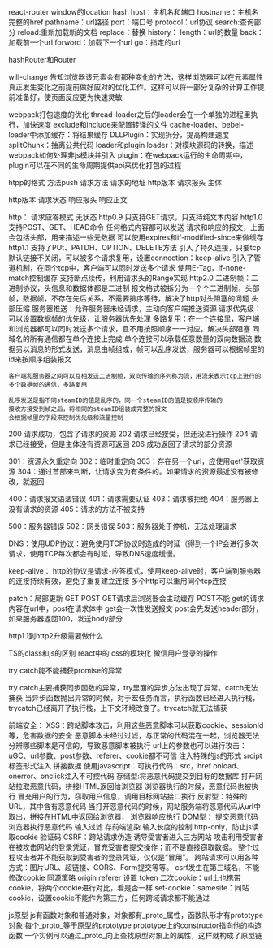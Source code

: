 react-router
window的location
    hash
    host：主机名和端口
    hostname：主机名
    完整的href
    pathname：url路径
    port：端口号
    protocol：url协议
    search:查询部分
    reload:重新加载新的文档
    replace：替换
history：
    length：url的数量
    back：加载前一个url
    forword：加载下一个url
    go：指定的url

hashRouter和Router


will-change
    告知浏览器该元素会有那种变化的方法，这样浏览器可以在元素属性真正发生变化之前提前做好应对的优化工作。这样可以将一部分复杂的计算工作提前准备好，使页面反应更为快速灵敏

webpack打包速度的优化
    thread-loader之后的loader会在一个单独的进程里执行，加快速度
    exclude和include来配置转译的文件
    cache-loader、bebel-loader中添加缓存：将结果缓存
    DLLPlugin：实现拆分，提高构建速度
    splitChunk：抽离公共代码
loader和plugin
    loader：对模块源码的转换，描述webpack如何处理非js模块并引入
    plugin：在webpack运行的生命周期中，plugin可以在不同的生命周期提供api来优化打包的过程


htpp的格式 方法push
请求方法 请求的地址 http版本
请求报头
主体

http版本 请求状态 
响应报头
响应正文

http：
    请求应答模式
    无状态
http0.9
    只支持GET请求，只支持纯文本内容
http1.0
    支持POST、GET、HEAD命令
    任何格式内容都可以发送
    请求和响应的报文，上面会包括头部，用来描述一些元数据
    可以使用expires和if-modified-since来做缓存
http1.1
    支持了PUt、PATDH、OPTION、DELETE方法
    引入了持久连接，只要tcp默认链接不关闭，可以被多个请求复用，设置connection：keep-alive
    引入了管道机制，在同个tcp中，客户端可以同时发送多个请求
    使用E-Tag，if-none-match控制缓存
    支持断点续传，利用请求头的Range实现
http2.0
    二进制帧：二进制协议，头信息和数据体都是二进制
        报文格式被拆分为一个个二进制帧，头部帧，数据帧，不存在先后关系，不需要排序等待，解决了http对头阻塞的问题
    头部压缩
    服务器推送：允许服务器未经请求，主动向客户端推送资源
    请求优先级：可以设置数据帧的优先级，让服务器优先处理
    多路复用：在一个连接里，客户端和浏览器都可以同时发送多个请求，且不用按照顺序一一对应。解决头部阻塞
        同域名的所有通信都在单个连接上完成
        单个连接可以承载任意数量的双向数据流
        数据另以消息的形式发送，消息由帧组成，帧可以乱序发送，服务器可以根据帧里的id来按顺序组装报文
    
    客户端和服务器之间可以互相发送二进制帧，双向传输的序列称为流，用流来表示tcp上进行的多个数据帧的通信，多路复用

    乱序发送是指不同steamID的值是乱序的，同一个steamID的值是按顺序传输的
    接收方接受到帧之后，将相同的steamID组装成完整的报文
    会根据帧里的字段来控制优先级和流量控制

200 请求成功，包含了请求的资源
202 请求已经接受，但还没进行操作
204 请求已经接受，但是主体没有资源可返回
206 成功返回了请求的部分资源

301：资源永久重定向
302：临时重定向
303：存在另一个url，应使用get'获取资源
304：通过首部来判断，让请求变为有条件的。如果请求的资源最近没有被修改，就返回

400：请求报文语法错误
401：请求需要认证
403：请求被拒绝
404：服务器上没有请求的资源
405：请求的方法不被支持

500：服务器错误
502：网关错误
503：服务器处于停机，无法处理请求


DNS：使用UDP协议：避免使用TCP协议时造成的时延（得到一个IP会进行多次请求，使用TCP每次都会有时延，导致DNS速度缓慢。

keep-alive：
    http的协议是请求-应答模式，使用keep-alive时，客户端到服务器的连接持续有效，避免了重复建立连接
    多个http可以重用同个tcp连接

patch：局部更新
GET POST
GET请求后浏览器会主动缓存  POST不能
get的请求内容在url中，post在请求体中
get会一次性发送报文  post会先发送header部分，如果服务器返回100，发送body部分



http1.1到http2升级需要做什么

 
TS的class和js的区别
react中的
css的模块化
微信用户登录的操作



try catch能不能捕获promise的异常

try catch主要捕获同步函数的异常，try里面的异步方法出现了异常。catch无法捕获 当异步函数抛出异常的时候，对于宏任务而言，执行函数已经进入执行栈，trycatch已经离开了执行栈，上下文环境改变了。trycatch就无法捕获

前端安全：
    XSS：跨站脚本攻击，利用这些恶意脚本可以获取cookie、sessionId等，危害数据的安全
     恶意脚本未经过过滤，与正常的代码混在一起，浏览器无法分辨哪些脚本是可信的，导致恶意脚本被执行
     url上的参数也可以进行攻击：uGC、url参数、post参数、referer、cookie都不可信
        注入特殊的js的形式
            srcipt标签形式注入
            拼接数据
            使用javascript：可执行代码：src，href
            onload、onerror、onclick注入不可控代码
        存储型:将恶意代码提交到目标的数据库
               打开网站拉取恶意代码，拼接HTML返回给浏览器
               浏览器执行的时候，恶意代码也被执行
               冒充用户的行为，窃取用户信息，调用目标网站接口执行
        反射型：特殊的URL，其中含有恶意代码
                当打开恶意代码的时候，网站服务端将恶意代码从url中取出，拼接在HTML中返回给浏览器，
                浏览器响应执行
        DOM型：
        提交恶意代码
        浏览器执行恶意代码
        输入过滤
        存前端渲染
        输入长度的控制
        http-only，防止js读取cookie
        验证码
    CSRF：跨站请求伪造
        诱导受害者进入三方网站
        攻击利用受害者在被攻击网站的登录凭证，冒充受害者提交操作；而不是直接窃取数据。
        整个过程攻击者并不能获取到受害者的登录凭证，仅仅是“冒用”。
        跨站请求可以用各种方式：图片URL、超链接、CORS、Form提交等等。
        csrf发生在第三域名，不能修改cookie
        同源策略
            origin
            referer
            设置
        token
        二次cookie：url上也携带cookie，将两个cookie进行对比，看是否一样
        set-cookie：samesite：同站cookie，设置cookie不能作为第三方，任何跨域请求都不能通过

js原型
    js有函数对象和普通对象，对象都有_proto_属性，函数队形才有prototype对象
    每个_proto_等于原型的prototype
    prototype上的constructor指向他的构造函数
    一个实例可以通过_proto_向上查找原型对象上的属性，这样就构成了原型链
